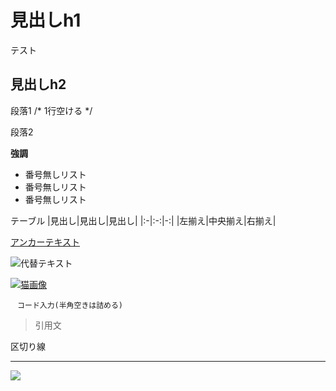# 見出しh1
 
 テスト
## 見出しh2

段落1 /* 1行空ける */

段落2

**強調**

- 番号無しリスト
- 番号無しリスト
- 番号無しリスト

テーブル
|見出し|見出し|見出し|
|:-|:-:|-:|
|左揃え|中央揃え|右揃え|

[アンカーテキスト](リンクパス)

![代替テキスト](https://placekitten.com/200/200)

[![猫画像](https://placekitten.com/200/200)](https://placekitten.com/)
  
` ` `
コード入力(半角空きは詰める)
` ` `

> 引用文

区切り線
- - -
  
<!-- バージョンチップ -->
![](https://img.shields.io/badge/左側の文字-右側の文字-ff0000.svg)
